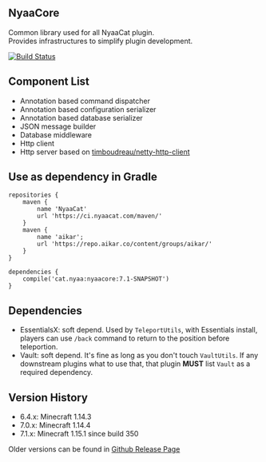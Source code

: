 ## NyaaCore
Common library used for all NyaaCat plugin.  
Provides infrastructures to simplify plugin development.

[![Build Status](https://ci.nyaacat.com/job/NyaaCore/job/1.17/badge/icon)](https://ci.nyaacat.com/job/NyaaCore/job/1.17/)
## Component List

- Annotation based command dispatcher
- Annotation based configuration serializer
- Annotation based database serializer
- JSON message builder
- Database middleware
- Http client
- Http server based on [timboudreau/netty-http-client](https://github.com/timboudreau/netty-http-client)

## Use as dependency in Gradle

```
repositories {
    maven {
        name 'NyaaCat'
        url 'https://ci.nyaacat.com/maven/'
    }
    maven { 
        name 'aikar';     
        url 'https://repo.aikar.co/content/groups/aikar/' 
    }
}

dependencies {
    compile('cat.nyaa:nyaacore:7.1-SNAPSHOT')
}
```

## Dependencies
- EssentialsX: soft depend. Used by `TeleportUtils`, with Essentials install, players can use `/back` command to return to the position before teleportion.
- Vault: soft depend. It's fine as long as you don't touch `VaultUtils`. If any downstream plugins what to use that, that plugin **MUST** list `Vault` as a required dependency.

## Version History
- 6.4.x: Minecraft 1.14.3
- 7.0.x: Minecraft 1.14.4
- 7.1.x: Minecraft 1.15.1 since build 350

Older versions can be found in [Github Release Page](https://github.com/NyaaCat/NyaaCore/releases)
